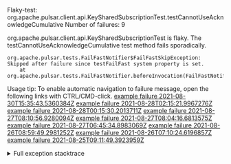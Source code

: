         
Flaky-test: org.apache.pulsar.client.api.KeySharedSubscriptionTest.testCannotUseAcknowledgeCumulative
Number of failures: 9

org.apache.pulsar.client.api.KeySharedSubscriptionTest is flaky. The testCannotUseAcknowledgeCumulative test method fails sporadically.

```
org.apache.pulsar.tests.FailFastNotifier$FailFastSkipException: Skipped after failure since testFailFast system property is set.
	at org.apache.pulsar.tests.FailFastNotifier.beforeInvocation(FailFastNotifier.java:88)

```

Usage tip: To enable automatic navigation to failure message, open the following links with CTRL/CMD-click.
[example failure 2021-08-30T15:35:43.5360384Z](https://github.com/apache/pulsar/runs/3463119398?check_suite_focus=true#step:9:3891)
[example failure 2021-08-28T02:15:21.9967276Z](https://github.com/apache/pulsar/runs/3448473880?check_suite_focus=true#step:9:2888)
[example failure 2021-08-28T00:15:30.2013711Z](https://github.com/apache/pulsar/runs/3447917315?check_suite_focus=true#step:9:2256)
[example failure 2021-08-27T08:10:56.9280094Z](https://github.com/apache/pulsar/runs/3440980370?check_suite_focus=true#step:9:2955)
[example failure 2021-08-27T08:04:16.6813575Z](https://github.com/apache/pulsar/runs/3440855241?check_suite_focus=true#step:9:2880)
[example failure 2021-08-27T06:45:34.8983069Z](https://github.com/apache/pulsar/runs/3440411158?check_suite_focus=true#step:9:2881)
[example failure 2021-08-26T08:59:49.2981252Z](https://github.com/apache/pulsar/runs/3430539961?check_suite_focus=true#step:9:3590)
[example failure 2021-08-26T07:10:24.6196857Z](https://github.com/apache/pulsar/runs/3429892136?check_suite_focus=true#step:9:2942)
[example failure 2021-08-25T09:11:49.3923959Z](https://github.com/apache/pulsar/runs/3420085427?check_suite_focus=true#step:10:2848)


<details>
<summary>Full exception stacktrace</summary>
<code><pre>
org.apache.pulsar.tests.FailFastNotifier$FailFastSkipException: Skipped after failure since testFailFast system property is set.
	at org.apache.pulsar.tests.FailFastNotifier.beforeInvocation(FailFastNotifier.java:88)

</pre></code>
</details>

